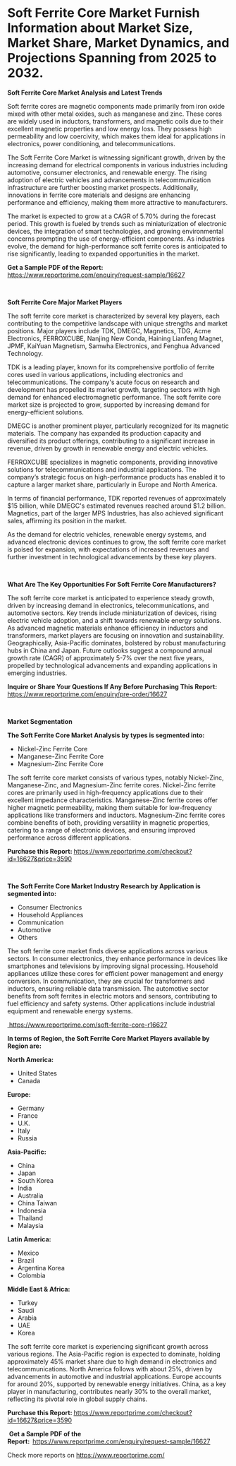 <p><h1>Soft Ferrite Core Market Furnish Information about Market Size, Market Share, Market Dynamics, and Projections Spanning from 2025 to 2032.</h1></p><p><strong>Soft Ferrite Core Market Analysis and Latest Trends</strong></p>
<p><p>Soft ferrite cores are magnetic components made primarily from iron oxide mixed with other metal oxides, such as manganese and zinc. These cores are widely used in inductors, transformers, and magnetic coils due to their excellent magnetic properties and low energy loss. They possess high permeability and low coercivity, which makes them ideal for applications in electronics, power conditioning, and telecommunications.</p><p>The Soft Ferrite Core Market is witnessing significant growth, driven by the increasing demand for electrical components in various industries including automotive, consumer electronics, and renewable energy. The rising adoption of electric vehicles and advancements in telecommunication infrastructure are further boosting market prospects. Additionally, innovations in ferrite core materials and designs are enhancing performance and efficiency, making them more attractive to manufacturers.</p><p>The market is expected to grow at a CAGR of 5.70% during the forecast period. This growth is fueled by trends such as miniaturization of electronic devices, the integration of smart technologies, and growing environmental concerns prompting the use of energy-efficient components. As industries evolve, the demand for high-performance soft ferrite cores is anticipated to rise significantly, leading to expanded opportunities in the market.</p></p>
<p><strong>Get a Sample PDF of the Report:&nbsp;</strong> <a href="https://www.reportprime.com/enquiry/request-sample/16627?utm_campaign=2116&utm_medium=2&utm_source=Github&utm_content=ia&utm_term=18032025&utm_id=soft-ferrite-core">https://www.reportprime.com/enquiry/request-sample/16627</a></p>
<p>&nbsp;</p>
<p><strong>Soft Ferrite Core Major Market Players</strong></p>
<p><p>The soft ferrite core market is characterized by several key players, each contributing to the competitive landscape with unique strengths and market positions. Major players include TDK, DMEGC, Magnetics, TDG, Acme Electronics, FERROXCUBE, Nanjing New Conda, Haining Lianfeng Magnet, JPMF, KaiYuan Magnetism, Samwha Electronics, and Fenghua Advanced Technology.</p><p>TDK is a leading player, known for its comprehensive portfolio of ferrite cores used in various applications, including electronics and telecommunications. The company's acute focus on research and development has propelled its market growth, targeting sectors with high demand for enhanced electromagnetic performance. The soft ferrite core market size is projected to grow, supported by increasing demand for energy-efficient solutions.</p><p>DMEGC is another prominent player, particularly recognized for its magnetic materials. The company has expanded its production capacity and diversified its product offerings, contributing to a significant increase in revenue, driven by growth in renewable energy and electric vehicles.</p><p>FERROXCUBE specializes in magnetic components, providing innovative solutions for telecommunications and industrial applications. The company’s strategic focus on high-performance products has enabled it to capture a larger market share, particularly in Europe and North America.</p><p>In terms of financial performance, TDK reported revenues of approximately $15 billion, while DMEGC's estimated revenues reached around $1.2 billion. Magnetics, part of the larger MPS Industries, has also achieved significant sales, affirming its position in the market.</p><p>As the demand for electric vehicles, renewable energy systems, and advanced electronic devices continues to grow, the soft ferrite core market is poised for expansion, with expectations of increased revenues and further investment in technological advancements by these key players.</p></p>
<p>&nbsp;</p>
<p><strong>What Are The Key Opportunities For Soft Ferrite Core Manufacturers?</strong></p>
<p><p>The soft ferrite core market is anticipated to experience steady growth, driven by increasing demand in electronics, telecommunications, and automotive sectors. Key trends include miniaturization of devices, rising electric vehicle adoption, and a shift towards renewable energy solutions. As advanced magnetic materials enhance efficiency in inductors and transformers, market players are focusing on innovation and sustainability. Geographically, Asia-Pacific dominates, bolstered by robust manufacturing hubs in China and Japan. Future outlooks suggest a compound annual growth rate (CAGR) of approximately 5-7% over the next five years, propelled by technological advancements and expanding applications in emerging industries.</p></p>
<p><strong>Inquire or Share Your Questions If Any Before Purchasing This Report:</strong> <a href="https://www.reportprime.com/enquiry/pre-order/16627?utm_campaign=2116&utm_medium=2&utm_source=Github&utm_content=ia&utm_term=18032025&utm_id=soft-ferrite-core">https://www.reportprime.com/enquiry/pre-order/16627</a></p>
<p>&nbsp;</p>
<p><strong>Market Segmentation</strong></p>
<p><strong>The Soft Ferrite Core Market Analysis by types is segmented into:</strong></p>
<p><ul><li>Nickel-Zinc Ferrite Core</li><li>Manganese-Zinc Ferrite Core</li><li>Magnesium-Zinc Ferrite Core</li></ul></p>
<p><p>The soft ferrite core market consists of various types, notably Nickel-Zinc, Manganese-Zinc, and Magnesium-Zinc ferrite cores. Nickel-Zinc ferrite cores are primarily used in high-frequency applications due to their excellent impedance characteristics. Manganese-Zinc ferrite cores offer higher magnetic permeability, making them suitable for low-frequency applications like transformers and inductors. Magnesium-Zinc ferrite cores combine benefits of both, providing versatility in magnetic properties, catering to a range of electronic devices, and ensuring improved performance across different applications.</p></p>
<p><strong>Purchase this Report:&nbsp;</strong><a href="https://www.reportprime.com/checkout?id=16627&price=3590&utm_campaign=2116&utm_medium=2&utm_source=Github&utm_content=ia&utm_term=18032025&utm_id=soft-ferrite-core">https://www.reportprime.com/checkout?id=16627&price=3590</a></p>
<p>&nbsp;</p>
<p><strong>The Soft Ferrite Core Market Industry Research by Application is segmented into:</strong></p>
<p><ul><li>Consumer Electronics</li><li>Household Appliances</li><li>Communication</li><li>Automotive</li><li>Others</li></ul></p>
<p><p>The soft ferrite core market finds diverse applications across various sectors. In consumer electronics, they enhance performance in devices like smartphones and televisions by improving signal processing. Household appliances utilize these cores for efficient power management and energy conversion. In communication, they are crucial for transformers and inductors, ensuring reliable data transmission. The automotive sector benefits from soft ferrites in electric motors and sensors, contributing to fuel efficiency and safety systems. Other applications include industrial equipment and renewable energy systems.</p></p>
<p><a href="https://www.reportprime.com/soft-ferrite-core-r16627?utm_campaign=2116&utm_medium=2&utm_source=Github&utm_content=ia&utm_term=18032025&utm_id=soft-ferrite-core">&nbsp;https://www.reportprime.com/soft-ferrite-core-r16627</a></p>
<p><strong>In terms of Region, the Soft Ferrite Core Market Players available by Region are:</strong></p>
<p>
    <p> <strong> North America: </strong>
        <ul>
            <li>United States</li>
            <li>Canada</li>
        </ul>
        </p> 
    <p> <strong> Europe: </strong>
        <ul>
            <li>Germany</li>
            <li>France</li>
            <li>U.K.</li>
            <li>Italy</li>
            <li>Russia</li>
        </ul>
        </p> 
    <p> <strong> Asia-Pacific: </strong>
        <ul>
            <li>China</li>
            <li>Japan</li>
            <li>South Korea</li>
            <li>India</li>
            <li>Australia</li>
            <li>China Taiwan</li>
            <li>Indonesia</li>
            <li>Thailand</li>
            <li>Malaysia</li>
        </ul>
        </p> 
    <p> <strong> Latin America: </strong>
        <ul>
            <li>Mexico</li>
            <li>Brazil</li>
            <li>Argentina Korea</li>
            <li>Colombia</li>
        </ul>
        </p> 
    <p> <strong> Middle East & Africa: </strong>
        <ul>
            <li>Turkey</li>
            <li>Saudi</li>
            <li>Arabia</li>
            <li>UAE</li>
            <li>Korea</li>
        </ul>
    </p>
    </p>
<p><p>The soft ferrite core market is experiencing significant growth across various regions. The Asia-Pacific region is expected to dominate, holding approximately 45% market share due to high demand in electronics and telecommunications. North America follows with about 25%, driven by advancements in automotive and industrial applications. Europe accounts for around 20%, supported by renewable energy initiatives. China, as a key player in manufacturing, contributes nearly 30% to the overall market, reflecting its pivotal role in global supply chains.</p></p>
<p><strong>Purchase this Report: </strong><a href="https://www.reportprime.com/checkout?id=16627&price=3590&utm_campaign=2116&utm_medium=2&utm_source=Github&utm_content=ia&utm_term=18032025&utm_id=soft-ferrite-core">https://www.reportprime.com/checkout?id=16627&price=3590</a></p>
<p>&nbsp;<strong>Get a Sample PDF of the Report:&nbsp;&nbsp;</strong><a href="https://www.reportprime.com/enquiry/request-sample/16627?utm_campaign=2116&utm_medium=2&utm_source=Github&utm_content=ia&utm_term=18032025&utm_id=soft-ferrite-core">https://www.reportprime.com/enquiry/request-sample/16627</a></p>
<p><strong></strong></p>
<p>Check more reports on <a href="https://www.reportprime.com/?utm_campaign=2116&utm_medium=2&utm_source=Github&utm_content=ia&utm_term=18032025&utm_id=soft-ferrite-core">https://www.reportprime.com/</a></p>